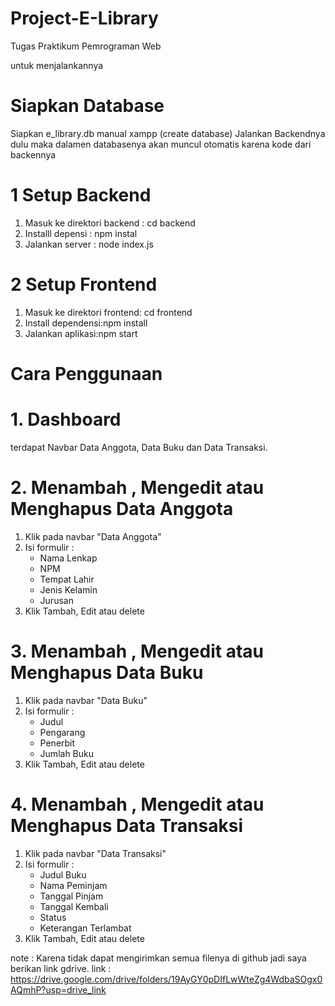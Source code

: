 # Project-E-Library
Tugas Praktikum Pemrograman Web

untuk menjalankannya
# Siapkan Database
Siapkan e_library.db manual xampp (create database)
Jalankan Backendnya dulu maka dalamen databasenya akan muncul otomatis karena kode dari backennya

# 1 Setup Backend
1. Masuk ke direktori backend : cd backend
2. Installl depensi : npm instal
3. Jalankan server : node index.js

# 2 Setup Frontend
1. Masuk ke direktori frontend: cd frontend
2. Install dependensi:npm install
3. Jalankan aplikasi:npm start

# Cara Penggunaan
# 1. Dashboard
 terdapat Navbar Data Anggota, Data Buku dan Data Transaksi.

# 2. Menambah , Mengedit atau Menghapus Data Anggota
1. Klik pada navbar "Data Anggota"
2. Isi formulir :
   - Nama Lenkap
   - NPM
   - Tempat Lahir
   - Jenis Kelamin
   - Jurusan
3. Klik Tambah, Edit atau delete

# 3. Menambah , Mengedit atau Menghapus Data Buku
1. Klik pada navbar "Data Buku"
2. Isi formulir :
   - Judul
   - Pengarang
   - Penerbit
   - Jumlah Buku
3. Klik Tambah, Edit atau delete

# 4. Menambah , Mengedit atau Menghapus Data Transaksi
1. Klik pada navbar "Data Transaksi"
2. Isi formulir :
   - Judul Buku
   - Nama Peminjam
   - Tanggal Pinjam
   - Tanggal Kembali
   - Status
   - Keterangan Terlambat
3. Klik Tambah, Edit atau delete


note : Karena tidak dapat mengirimkan semua filenya di github jadi saya berikan link gdrive.
link : https://drive.google.com/drive/folders/19AyGY0pDIfLwWteZg4WdbaSOgx0AQmhP?usp=drive_link

